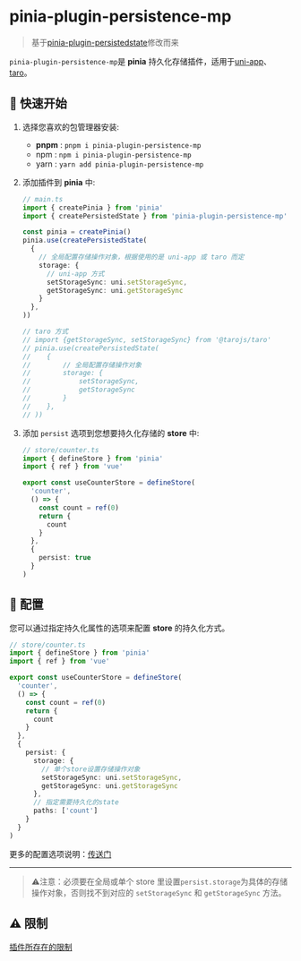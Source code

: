 # pinia-plugin-persistence-mp

> 基于[pinia-plugin-persistedstate](https://github.com/prazdevs/pinia-plugin-persistedstate)修改而来

`pinia-plugin-persistence-mp`是 **pinia** 持久化存储插件，适用于[uni-app](https://uniapp.dcloud.net.cn/)、[taro](https://taro.jd.com/)。

## 🚀 快速开始

1. 选择您喜欢的包管理器安装:
   - **pnpm** : `pnpm i pinia-plugin-persistence-mp`
   - npm : `npm i pinia-plugin-persistence-mp`
   - yarn : `yarn add pinia-plugin-persistence-mp`

2. 添加插件到 **pinia** 中:
   ```ts
   // main.ts
   import { createPinia } from 'pinia'
   import { createPersistedState } from 'pinia-plugin-persistence-mp'

   const pinia = createPinia()
   pinia.use(createPersistedState(
     {
       // 全局配置存储操作对象，根据使用的是 uni-app 或 taro 而定
       storage: {
         // uni-app 方式
         setStorageSync: uni.setStorageSync,
         getStorageSync: uni.getStorageSync
       }
     },
   ))

   // taro 方式
   // import {getStorageSync, setStorageSync} from '@tarojs/taro'
   // pinia.use(createPersistedState(
   //    {
   //        // 全局配置存储操作对象
   //        storage: {
   //            setStorageSync,
   //            getStorageSync
   //        }
   //    },
   // ))
   ```

3. 添加 `persist` 选项到您想要持久化存储的 **store** 中:
    ```ts
    // store/counter.ts
    import { defineStore } from 'pinia'
    import { ref } from 'vue'

    export const useCounterStore = defineStore(
      'counter',
      () => {
        const count = ref(0)
        return {
          count
        }
      },
      {
        persist: true
      }
    )
    ```

## 🔧 配置
您可以通过指定持久化属性的选项来配置 **store** 的持久化方式。

```ts
// store/counter.ts
import { defineStore } from 'pinia'
import { ref } from 'vue'

export const useCounterStore = defineStore(
  'counter',
  () => {
    const count = ref(0)
    return {
      count
    }
  },
  {
    persist: {
      storage: {
        // 单个store设置存储操作对象
        setStorageSync: uni.setStorageSync,
        getStorageSync: uni.getStorageSync
      },
      // 指定需要持久化的state
      paths: ['count']
    }
  }
)
```

更多的配置选项说明：[传送门](https://prazdevs.github.io/pinia-plugin-persistedstate/guide/config.html)

---
> ⚠️注意：必须要在全局或单个 store 里设置`persist.storage`为具体的存储操作对象，否则找不到对应的 `setStorageSync` 和 `getStorageSync` 方法。


## ⚠️ 限制

[插件所存在的限制](https://prazdevs.github.io/pinia-plugin-persistedstate/guide/limitations.html)